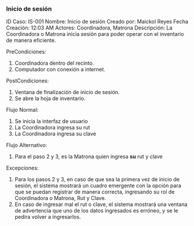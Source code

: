 ### Inicio de sesión

ID Caso: IS-001
Nombre: Inicio de sesión
Creado por: Maickol Reyes
Fecha Creación: 12:03 AM
Actores: Coordinadora, Matrona
Descripción: La Coordinadora o Matrona inicia sesión para poder operar con el inventario de manera eficiente.

PreCondiciones:
  1. Coordinadora dentro del recinto.
  2. Computador con conexión a internet.

PostCondiciones:
  1. Ventana de finalización de inicio de sesión.
  2. Se abre la hoja de inventario.

Flujo Normal:
  1. Se inicia la interfaz de usuario
  2. La Coordinadora ingresa su rut
  3. La Coordinadora ingresa su clave

Flujo Alternativo:
  1. Para el paso 2 y 3, es la Matrona quien ingresa **su** rut y clave

Excepciones:
  1. Para los pasos 2 y 3, en caso de que sea la primera vez de inicio de sesión, el sistema mostrará un cuadro emergente con la opción para que se puedan registrar de manera correcta, ingresando su rol de Coordinadora o Matrona, Rut y Clave.
  2. En caso de ingresar mal el rut o clave, el sistema mostrará una ventana de advertencia que uno de los datos ingresados es erróneo, y se le pedira volver a ingresarlos.